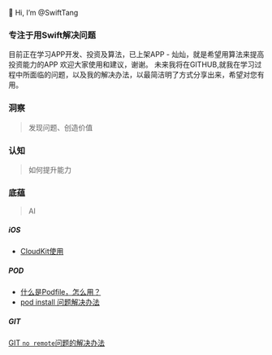 👋 Hi, I’m @SwiftTang
### 专注于用Swift解决问题
目前正在学习APP开发、投资及算法，已上架APP - 灿灿，就是希望用算法来提高投资能力的APP
欢迎大家使用和建议，谢谢。
未来我将在GITHUB,就我在学习过程中所面临的问题，以及我的解决办法，以最简洁明了方式分享出来，希望对您有用。

### 洞察
> 发现问题、创造价值

### 认知
> 如何提升能力


### 底蕴
> AI

##### iOS
+ [CloudKit使用](https://github.com/SwiftTang/CloudKitSample#readme)

##### POD
+ [什么是Podfile，怎么用？](AboutProfile.md)
+ [pod install 问题解决办法](https://github.com/SwiftTang/SwiftTang/blob/main/PodPoblem.md)

##### GIT
[GIT `no remote`问题的解决办法](no-remote.md)



